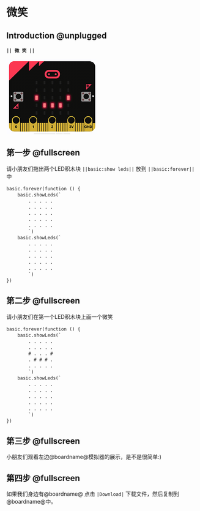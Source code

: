# 微笑

## Introduction @unplugged

**``|| 微 笑 ||``**

![微笑](https://github.com/ihuanglei/pxt-ylwl-tutorials/blob/master/assets/smile.gif?raw=true)

## 第一步 @fullscreen

请小朋友们拖出两个LED积木块 ``||basic:show leds||`` 放到 ``||basic:forever||`` 中

```blocks
basic.forever(function () {
    basic.showLeds(`
        . . . . .
        . . . . .
        . . . . .
        . . . . .
        . . . . .
        `)
    basic.showLeds(`
        . . . . .
        . . . . .
        . . . . .
        . . . . .
        . . . . .
        `)
})
```

## 第二步 @fullscreen

请小朋友们在第一个LED积木块上画一个微笑

```blocks
basic.forever(function () {
    basic.showLeds(`
        . . . . .
        . . . . .
        # . . . #
        . # # # .
        . . . . .
        `)
    basic.showLeds(`
        . . . . .
        . . . . .
        . . . . .
        . . . . .
        . . . . .
        `)
})
```

## 第三步 @fullscreen

小朋友们观看左边@boardname@模拟器的展示，是不是很简单:)

## 第四步 @fullscreen

如果我们身边有@boardname@ 点击 ``|Download|`` 下载文件，然后复制到@boardname@中。
